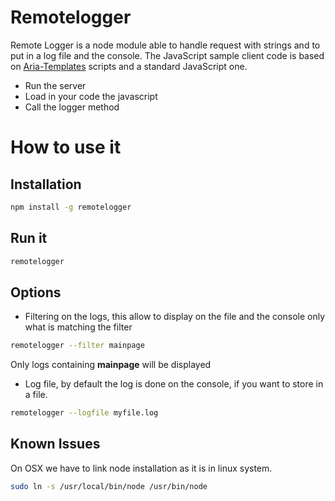Remotelogger
===========

Remote Logger is a node module able to handle request with strings and to put in a log file and the console.
The JavaScript sample client code is based on [Aria-Templates](http://ariatemplates.com/) scripts and a standard JavaScript one.

* Run the server
* Load in your code the javascript
* Call the logger method
 
How to use it
=============

Installation
------------------
```bash
npm install -g remotelogger
```

Run it
------------------

```bash
remotelogger
```

Options
------------------
* Filtering on the logs, this allow to display on the file and the console only what is matching the filter

```bash
remotelogger --filter mainpage
```
Only logs containing **mainpage** will be displayed

* Log file, by default the log is done on the console, if you want to store in a file.

```bash
remotelogger --logfile myfile.log
```

Known Issues
--------------

On OSX we have to link node installation as it is in linux system.

```bash
sudo ln -s /usr/local/bin/node /usr/bin/node
```
